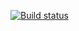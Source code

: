 [![Build status](https://ci.appveyor.com/api/projects/status/4k19by4nxoi4e8pj?svg=true)](https://ci.appveyor.com/project/a-vystavkina/async-await)